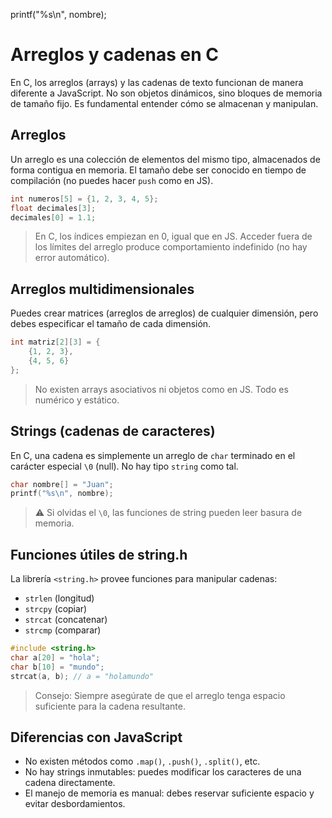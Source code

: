 printf("%s\n", nombre);

# Arreglos y cadenas en C

En C, los arreglos (arrays) y las cadenas de texto funcionan de manera diferente a JavaScript. No son objetos dinámicos, sino bloques de memoria de tamaño fijo. Es fundamental entender cómo se almacenan y manipulan.

## Arreglos

Un arreglo es una colección de elementos del mismo tipo, almacenados de forma contigua en memoria. El tamaño debe ser conocido en tiempo de compilación (no puedes hacer `push` como en JS).

```c
int numeros[5] = {1, 2, 3, 4, 5};
float decimales[3];
decimales[0] = 1.1;
```

> En C, los índices empiezan en 0, igual que en JS. Acceder fuera de los límites del arreglo produce comportamiento indefinido (no hay error automático).

## Arreglos multidimensionales

Puedes crear matrices (arreglos de arreglos) de cualquier dimensión, pero debes especificar el tamaño de cada dimensión.

```c
int matriz[2][3] = {
    {1, 2, 3},
    {4, 5, 6}
};
```

> No existen arrays asociativos ni objetos como en JS. Todo es numérico y estático.

## Strings (cadenas de caracteres)

En C, una cadena es simplemente un arreglo de `char` terminado en el carácter especial `\0` (null). No hay tipo `string` como tal.

```c
char nombre[] = "Juan";
printf("%s\n", nombre);
```

> ⚠️ Si olvidas el `\0`, las funciones de string pueden leer basura de memoria.

## Funciones útiles de string.h

La librería `<string.h>` provee funciones para manipular cadenas:

- `strlen` (longitud)
- `strcpy` (copiar)
- `strcat` (concatenar)
- `strcmp` (comparar)

```c
#include <string.h>
char a[20] = "hola";
char b[10] = "mundo";
strcat(a, b); // a = "holamundo"
```

> Consejo: Siempre asegúrate de que el arreglo tenga espacio suficiente para la cadena resultante.

## Diferencias con JavaScript

- No existen métodos como `.map()`, `.push()`, `.split()`, etc.
- No hay strings inmutables: puedes modificar los caracteres de una cadena directamente.
- El manejo de memoria es manual: debes reservar suficiente espacio y evitar desbordamientos.

